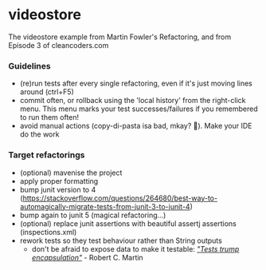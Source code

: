 videostore
==========

The videostore example from Martin Fowler's Refactoring, and from Episode 3 of cleancoders.com

### Guidelines

* (re)run tests after every single refactoring, even if it's just moving lines around (ctrl+F5)
* commit often, or rollback using the 'local history' from the right-click menu. This menu marks your test successes/failures if you remembered to run them often!
* avoid manual actions (copy-di-pasta isa bad, mkay? 🤌). Make your IDE do the work

### Target refactorings

* (optional) mavenise the project
* apply proper formatting
* bump junit version to 4 (https://stackoverflow.com/questions/264680/best-way-to-automagically-migrate-tests-from-junit-3-to-junit-4)
* bump again to junit 5 (magical refactoring...)
* (optional) replace junit assertions with beautiful assertj assertions (inspections.xml)
* rework tests so they test behaviour rather than String outputs
  * don't be afraid to expose data to make it testable: [*"Tests trump encapsulation"*](https://twitter.com/unclebobmartin/status/43581463823777792?lang=en) - Robert C. Martin
